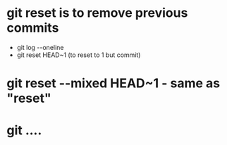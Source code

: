 # git reset is to remove previous commits

- git log --oneline
- git reset HEAD~1 (to reset to 1 but commit)


# git reset --mixed HEAD~1 - same as "reset"



# git .... 